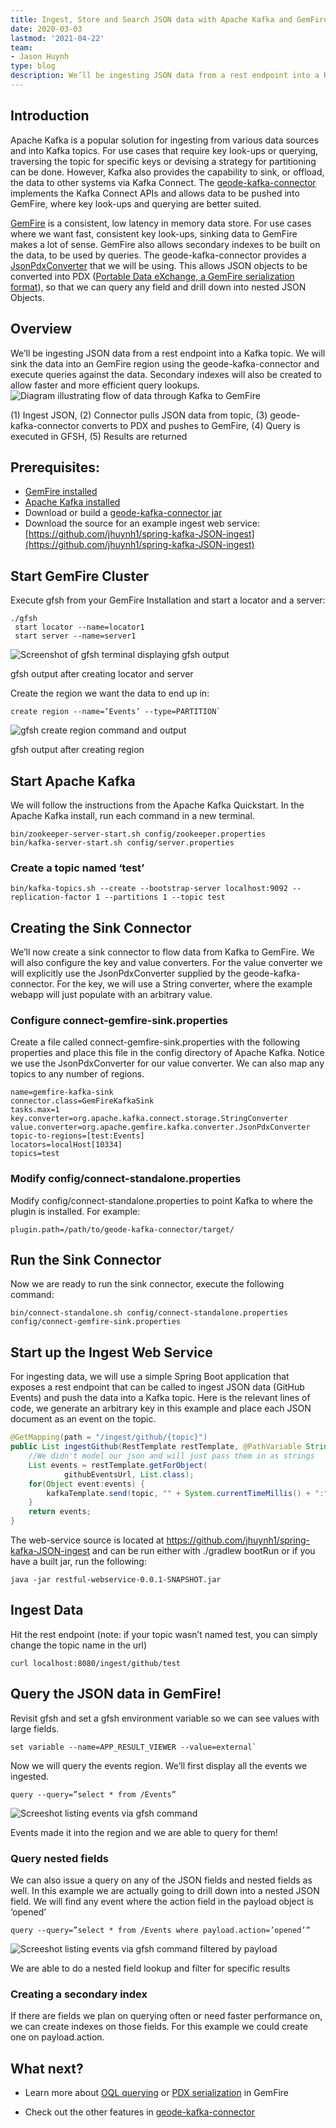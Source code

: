 ```yaml
---
title: Ingest, Store and Search JSON data with Apache Kafka and GemFire
date: 2020-03-03
lastmod: '2021-04-22'
team:
- Jason Huynh
type: blog
description: We’ll be ingesting JSON data from a rest endpoint into a Kafka topic.  We will sink the data into an GemFire region using the geode-kafka-connector and execute queries against the data.
---
```


## Introduction
Apache Kafka is a popular solution for ingesting from various data sources and into Kafka topics. For use cases that require key look-ups or querying, traversing the topic for specific keys or devising a strategy for partitioning can be done. However, Kafka also provides the capability to sink, or offload, the data to other systems via Kafka Connect. The [geode-kafka-connector](https://github.com/apache/geode-kafka-connector) implements the Kafka Connect APIs and allows data to be pushed into GemFire, where key look-ups and querying are better suited.

[GemFire](https://www.vmware.com/products/gemfire.html) is a consistent, low latency in memory data store. For use cases where we want fast, consistent key look-ups, sinking data to GemFire makes a lot of sense. GemFire also allows secondary indexes to be built on the data, to be used by queries. The geode-kafka-connector provides a [JsonPdxConverter](https://github.com/apache/geode-kafka-connector/blob/d6651f1ed78c09a533f478ded239a52cd2ffaca3/src/main/java/org/apache/geode/kafka/converter/JsonPdxConverter.java#L27) that we will be using. This allows JSON objects to be converted into PDX ([Portable Data eXchange, a GemFire serialization format](https://docs.vmware.com/en/VMware-GemFire/10.0/gf/developing-data_serialization-gemfire_pdx_serialization.html)), so that we can query any field and drill down into nested JSON Objects.


## Overview
We’ll be ingesting JSON data from a rest endpoint into a Kafka topic. We will sink the data into an GemFire region using the geode-kafka-connector and execute queries against the data. Secondary indexes will also be created to allow faster and more efficient query lookups.
![Diagram illustrating flow of data through Kafka to GemFire](images/gemfire-kafka.png#diagram)

(1) Ingest JSON, (2) Connector pulls JSON data from topic, (3) geode-kafka-connector converts to PDX and pushes to GemFire, (4) Query is executed in GFSH, (5) Results are returned


## Prerequisites:
* [GemFire installed](https://support.broadcom.com/)
* [Apache Kafka installed](https://kafka.apache.org/downloads)
* Download or build a [geode-kafka-connector jar](https://github.com/apache/geode-kafka-connector)
* Download the source for an example ingest web service: [https://github.com/jhuynh1/spring-kafka-JSON-ingest](https://github.com/jhuynh1/spring-kafka-JSON-ingest)


## Start GemFire Cluster
Execute gfsh from your GemFire Installation and start a locator and a server:
```
./gfsh 
 start locator --name=locator1
 start server --name=server1
```

![Screenshot of gfsh terminal displaying gfsh output](images/gemfire-kafka-gfsh.png)

gfsh output after creating locator and server


Create the region we want the data to end up in:

```
create region --name=’Events’ --type=PARTITION`
```

![gfsh create region command and output](images/gemfire-kafka-gfsh-createregion.png)

gfsh output after creating region

## Start Apache Kafka
We will follow the instructions from the Apache Kafka Quickstart. In the Apache Kafka install, run each command in a new terminal.

```
bin/zookeeper-server-start.sh config/zookeeper.properties
bin/kafka-server-start.sh config/server.properties
```

### Create a topic named ‘test’

```
bin/kafka-topics.sh --create --bootstrap-server localhost:9092 --replication-factor 1 --partitions 1 --topic test
```

## Creating the Sink Connector
We’ll now create a sink connector to flow data from Kafka to GemFire. We will also configure the key and value converters. For the value converter we will explicitly use the JsonPdxConverter supplied by the geode-kafka-connector. For the key, we will use a String converter, where the example webapp will just populate with an arbitrary value.

### Configure connect-gemfire-sink.properties
Create a file called connect-gemfire-sink.properties with the following properties and place this file in the config directory of Apache Kafka. Notice we use the JsonPdxConverter for our value converter. We can also map any topics to any number of regions.

```
name=gemfire-kafka-sink
connector.class=GemFireKafkaSink
tasks.max=1
key.converter=org.apache.kafka.connect.storage.StringConverter
value.converter=org.apache.gemfire.kafka.converter.JsonPdxConverter
topic-to-regions=[test:Events]
locators=localHost[10334]
topics=test
```

### Modify config/connect-standalone.properties
Modify config/connect-standalone.properties to point Kafka to where the plugin is installed. For example:

```
plugin.path=/path/to/geode-kafka-connector/target/
```

## Run the Sink Connector
Now we are ready to run the sink connector, execute the following command:

```
bin/connect-standalone.sh config/connect-standalone.properties config/connect-gemfire-sink.properties
```

## Start up the Ingest Web Service
For ingesting data, we will use a simple Spring Boot application that exposes a rest endpoint that can be called to ingest JSON data (GitHub Events) and push the data into a Kafka topic.
Here is the relevant lines of code, we generate an arbitrary key in this example and place each JSON document as an event on the topic.

```java
@GetMapping(path = "/ingest/github/{topic}")
public List ingestGithub(RestTemplate restTemplate, @PathVariable String topic) {
    //We didn't model our json and will just pass them in as strings
    List events = restTemplate.getForObject(
            githubEventsUrl, List.class);
    for(Object event:events) {
        kafkaTemplate.send(topic, "" + System.currentTimeMillis() + ":" + event.hashCode(), event);
    }
    return events;
}
```
The web-service source is located at https://github.com/jhuynh1/spring-kafka-JSON-ingest and can be run either with ./gradlew bootRun or if you have a built jar, run the following:

```
java -jar restful-webservice-0.0.1-SNAPSHOT.jar
```

## Ingest Data
Hit the rest endpoint (note: if your topic wasn’t named test, you can simply change the topic name in the url)

```
curl localhost:8080/ingest/github/test
```

## Query the JSON data in GemFire!
Revisit gfsh and set a gfsh environment variable so we can see values with large fields.

```
set variable --name=APP_RESULT_VIEWER --value=external`
```

Now we will query the events region. We’ll first display all the events we ingested.

```
query --query=”select * from /Events”
```

![Screeshot listing events via gfsh command](images/gemfire-kafka-region-events.png)

Events made it into the region and we are able to query for them!

### Query nested fields
We can also issue a query on any of the JSON fields and nested fields as well. In this example we are actually going to drill down into a nested JSON field. We will find any event where the action field in the payload object is ‘opened’

```
query --query=”select * from /Events where payload.action=’opened’”
```

![Screeshot listing events via gfsh command filtered by payload](images/gemfire-kafka-field-lookup.png)

We are able to do a nested field lookup and filter for specific results

### Creating a secondary index
If there are fields we plan on querying often or need faster performance on, we can create indexes on those fields. For this example we could create one on payload.action.

## What next?
- Learn more about [OQL querying](https://docs.vmware.com/en/VMware-GemFire/10.0/gf/developing-querying_basics-chapter_overview.html) or [PDX serialization](https://docs.vmware.com/en/VMware-GemFire/10.0/gf/developing-data_serialization-gemfire_pdx_serialization.html) in GemFire

- Check out the other features in [geode-kafka-connector](https://github.com/apache/geode-kafka-connector)

